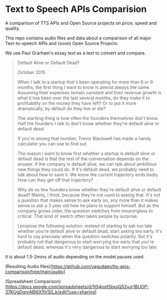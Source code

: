 # Text to Speech APIs Comparision
A comparison of TTS APIs and Open Source projects on price, speed and quality.

This repo contains audio files and data about a comparison of all major Text-to-speech APIs and (soon) Open Source Projects.

We use Paul Grarham's essay text as a text to convert and compare.

> Default Alive or Default Dead?
>
> October 2015
>
> When I talk to a startup that's been operating for more than 8 or 9 months, the first thing I want to know is almost always the same. Assuming their expenses remain constant and their revenue growth is what it has been over the last several months, do they make it to profitability on the money they have left? Or to put it more dramatically, by default do they live or die?
> 
> The startling thing is how often the founders themselves don't know. Half the founders I talk to don't know whether they're default alive or default dead.
> 
> If you're among that number, Trevor Blackwell has made a handy calculator you can use to find out.
>
> The reason I want to know first whether a startup is default alive or default dead is that the rest of the conversation depends on the answer. If the company is default alive, we can talk about ambitious new things they could do. If it's default dead, we probably need to talk about how to save it. We know the current trajectory ends badly. How can they get off that trajectory?
>
>Why do so few founders know whether they're default alive or default dead? Mainly, I think, because they're not used to asking that. It's not a question that makes sense to ask early on, any more than it makes sense to ask a 3 year old how he plans to support himself. But as the company grows older, the question switches from meaningless to critical. That kind of switch often takes people by surprise.
>
>I propose the following solution: instead of starting to ask too late whether you're default alive or default dead, start asking too early. It's hard to say precisely when the question switches polarity. But it's probably not that dangerous to start worrying too early that you're default dead, whereas it's very dangerous to start worrying too late.

It is about 1.5-2mins of audio depending on the model pauses used.

(Resulting Audio files)[https://github.com/yagudaev/tts-apis-comparison/tree/main/audio]

(Spreadsheet Comparison)[https://docs.google.com/spreadsheets/d/1tS4osfSbxxQ52yJr1BUOP-37KUgDgnrABi6X1IVS0_k/edit?usp=sharing]



